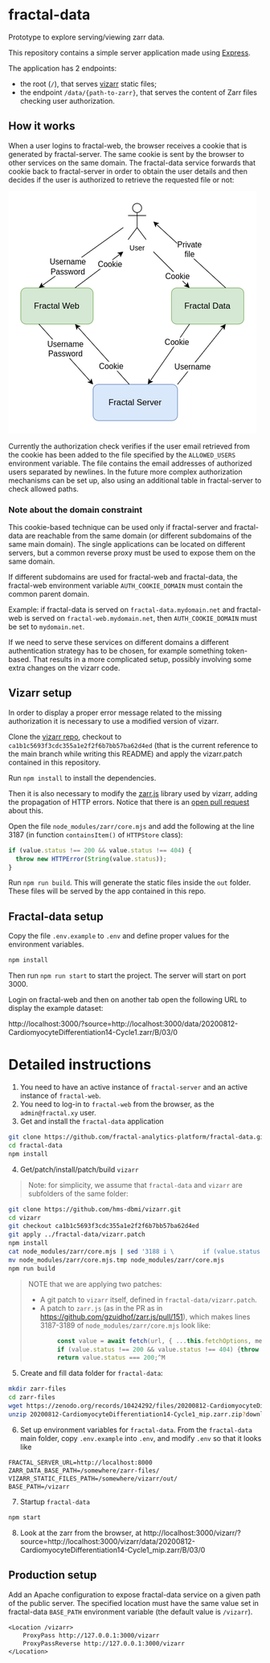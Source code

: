 # fractal-data

Prototype to explore serving/viewing zarr data.

This repository contains a simple server application made using [Express](https://expressjs.com/).

The application has 2 endpoints:

* the root (`/`), that serves [vizarr](https://github.com/hms-dbmi/vizarr) static files;
* the endpoint `/data/{path-to-zarr}`, that serves the content of Zarr files checking user authorization.

## How it works

When a user logins to fractal-web, the browser receives a cookie that is generated by fractal-server. The same cookie is sent by the browser to other services on the same domain. The fractal-data service forwards that cookie back to fractal-server in order to obtain the user details and then decides if the user is authorized to retrieve the requested file or not:

![Fractal Data cookie flow](./fractal-data-cookie-flow.png)

Currently the authorization check verifies if the user email retrieved from the cookie has been added to the file specified by the `ALLOWED_USERS` environment variable. The file contains the email addresses of authorized users separated by newlines. In the future more complex authorization mechanisms can be set up, also using an additional table in fractal-server to check allowed paths.

### Note about the domain constraint

This cookie-based technique can be used only if fractal-server and fractal-data are reachable from the same domain (or different subdomains of the same main domain). The single applications can be located on different servers, but a common reverse proxy must be used to expose them on the same domain.

If different subdomains are used for fractal-web and fractal-data, the fractal-web environment variable `AUTH_COOKIE_DOMAIN` must contain the common parent domain.

Example: if fractal-data is served on `fractal-data.mydomain.net` and fractal-web is served on `fractal-web.mydomain.net`, then `AUTH_COOKIE_DOMAIN` must be set to `mydomain.net`.

If we need to serve these services on different domains a different authentication strategy has to be chosen, for example something token-based. That results in a more complicated setup, possibly involving some extra changes on the vizarr code.

## Vizarr setup

In order to display a proper error message related to the missing authorization it is necessary to use a modified version of vizarr.

Clone the [vizarr repo](https://github.com/hms-dbmi/vizarr), checkout to `ca1b1c5693f3cdc355a1e2f2f6b7bb57ba62d4ed` (that is the current reference to the main branch while writing this README) and apply the vizarr.patch contained in this repository.

Run `npm install` to install the dependencies.

Then it is also necessary to modify the [zarr.js](https://github.com/gzuidhof/zarr.js) library used by vizarr, adding the propagation of HTTP errors. Notice that there is an [open pull request](https://github.com/gzuidhof/zarr.js/pull/151) about this.

Open the file `node_modules/zarr/core.mjs` and add the following at the line 3187 (in function `containsItem()` of `HTTPStore` class):

```javascript
if (value.status !== 200 && value.status !== 404) {
  throw new HTTPError(String(value.status));
}
```

Run `npm run build`. This will generate the static files inside the `out` folder. These files will be served by the app contained in this repo.

## Fractal-data setup

Copy the file `.env.example` to `.env` and define proper values for the environment variables.

```bash
npm install
```

Then run `npm run start` to start the project. The server will start on port 3000.

Login on fractal-web and then on another tab open the following URL to display the example dataset:

http://localhost:3000/?source=http://localhost:3000/data/20200812-CardiomyocyteDifferentiation14-Cycle1.zarr/B/03/0


# Detailed instructions

1. You need to have an active instance of `fractal-server` and an active instance of `fractal-web`.
2. You need to log-in to `fractal-web` from the browser, as the `admin@fractal.xy` user.
3. Get and install the `fractal-data` application

```bash
git clone https://github.com/fractal-analytics-platform/fractal-data.git
cd fractal-data
npm install
```

4. Get/patch/install/patch/build `vizarr`

> Note: for simplicity, we assume that `fractal-data` and `vizarr` are subfolders of the same folder:

```bash
git clone https://github.com/hms-dbmi/vizarr.git
cd vizarr
git checkout ca1b1c5693f3cdc355a1e2f2f6b7bb57ba62d4ed
git apply ../fractal-data/vizarr.patch
npm install
cat node_modules/zarr/core.mjs | sed '3188 i \        if (value.status !== 200 && value.status !== 404) {throw new HTTPError(String(value.status));}' > node_modules/zarr/core.mjs.tmp
mv node_modules/zarr/core.mjs.tmp node_modules/zarr/core.mjs
npm run build
```

> NOTE that we are applying two patches:
> * A git patch to `vizarr` itself, defined in `fractal-data/vizarr.patch`.
> * A patch to `zarr.js` (as in the PR as in https://github.com/gzuidhof/zarr.js/pull/151), which makes lines 3187-3189 of `node_modules/zarr/core.mjs` look like:
> ```js
>         const value = await fetch(url, { ...this.fetchOptions, method });^M
>         if (value.status !== 200 && value.status !== 404) {throw new HTTPError(String(value.status));}
>         return value.status === 200;^M
> ```

5. Create and fill data folder for `fractal-data`:

```bash
mkdir zarr-files
cd zarr-files
wget https://zenodo.org/records/10424292/files/20200812-CardiomyocyteDifferentiation14-Cycle1_mip.zarr.zip?download=1
unzip 20200812-CardiomyocyteDifferentiation14-Cycle1_mip.zarr.zip?download=1
```

6. Set up environment variables for `fractal-data`.
From the `fractal-data` main folder, copy `.env.example` into `.env`, and modify `.env` so that it looks like
```
FRACTAL_SERVER_URL=http://localhost:8000
ZARR_DATA_BASE_PATH=/somewhere/zarr-files/
VIZARR_STATIC_FILES_PATH=/somewhere/vizarr/out/
BASE_PATH=/vizarr
```

7. Startup `fractal-data`
```bash
npm start
```

8. Look at the zarr from the browser, at http://localhost:3000/vizarr/?source=http://localhost:3000/vizarr/data/20200812-CardiomyocyteDifferentiation14-Cycle1_mip.zarr/B/03/0

## Production setup

Add an Apache configuration to expose fractal-data service on a given path of the public server. The specified location must have the same value set in fractal-data `BASE_PATH` environment variable (the default value is `/vizarr`).

```
<Location /vizarr>
    ProxyPass http://127.0.0.1:3000/vizarr
    ProxyPassReverse http://127.0.0.1:3000/vizarr
</Location>
```
